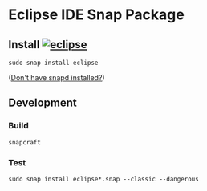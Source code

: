 # Eclipse IDE Snap Package

## Install [![eclipse](https://snapcraft.io/eclipse/badge.svg)](https://snapcraft.io/eclipse)

    sudo snap install eclipse

([Don't have snapd installed?](https://snapcraft.io/docs/core/install))

## Development

### Build
    snapcraft

### Test
    sudo snap install eclipse*.snap --classic --dangerous
